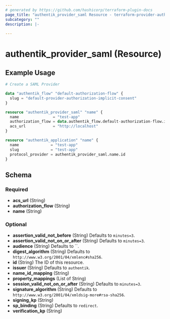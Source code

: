 ```yaml
---
# generated by https://github.com/hashicorp/terraform-plugin-docs
page_title: "authentik_provider_saml Resource - terraform-provider-authentik"
subcategory: ""
description: |-
  
---
```


# authentik_provider_saml (Resource)



## Example Usage

```terraform
# Create a SAML Provider

data "authentik_flow" "default-authorization-flow" {
  slug = "default-provider-authorization-implicit-consent"
}

resource "authentik_provider_saml" "name" {
  name               = "test-app"
  authorization_flow = data.authentik_flow.default-authorization-flow.id
  acs_url            = "http://localhost"
}

resource "authentik_application" "name" {
  name              = "test-app"
  slug              = "test-app"
  protocol_provider = authentik_provider_saml.name.id
}
```

<!-- schema generated by tfplugindocs -->
## Schema

### Required

- **acs_url** (String)
- **authorization_flow** (String)
- **name** (String)

### Optional

- **assertion_valid_not_before** (String) Defaults to `minutes=3`.
- **assertion_valid_not_on_or_after** (String) Defaults to `minutes=3`.
- **audience** (String) Defaults to ``.
- **digest_algorithm** (String) Defaults to `http://www.w3.org/2001/04/xmlenc#sha256`.
- **id** (String) The ID of this resource.
- **issuer** (String) Defaults to `authentik`.
- **name_id_mapping** (String)
- **property_mappings** (List of String)
- **session_valid_not_on_or_after** (String) Defaults to `minutes=3`.
- **signature_algorithm** (String) Defaults to `http://www.w3.org/2001/04/xmldsig-more#rsa-sha256`.
- **signing_kp** (String)
- **sp_binding** (String) Defaults to `redirect`.
- **verification_kp** (String)


